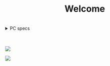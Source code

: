 <center><h1>Welcome</h1></center>

<br />

<details>
<summary>PC specs</summary>

* I5 8600K

* GTX 1070 Ti

* Z370 Krait Gaming

* 2x 8Gb Corsair Vengance LPX

* Cryorig H7 Quad Lumi

* NZXT S340
</details>

<br />
<br />

![](https://github-readme-stats.vercel.app/api?username=Papr3ka&title_color=ffffff&icon_color=38a0ff&text_color=6e93b5&bg_color=64,666f78,4f5c69,3f4f5e,22384c,172f45&show_icons=true)

[![](https://github-readme-stats.vercel.app/api/top-langs/?username=Papr3ka&title_color=ffffff&icon_color=38a0ff&text_color=6e93b5&bg_color=64,666f78,4f5c69,3f4f5e,22384c,172f45)](https://github.com/Papr3ka/github-readme-stats)

<br />
